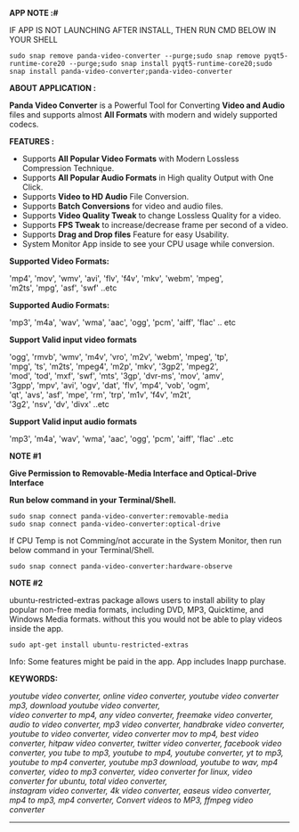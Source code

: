 **APP NOTE :#**

IF APP IS NOT LAUNCHING AFTER INSTALL, THEN RUN CMD BELOW IN YOUR SHELL

    sudo snap remove panda-video-converter --purge;sudo snap remove pyqt5-runtime-core20 --purge;sudo snap install pyqt5-runtime-core20;sudo snap install panda-video-converter;panda-video-converter


**ABOUT APPLICATION :**

**Panda Video Converter** is a Powerful Tool for Converting **Video and Audio** files and supports almost **All Formats** with modern and widely supported codecs.

**FEATURES :** 

- Supports **All Popular Video Formats** with Modern Lossless Compression Technique.
- Supports **All Popular Audio Formats** in High quality Output with One Click.
- Supports **Video to HD Audio** File Conversion.
- Supports **Batch Conversions** for video and audio files.
- Supports **Video Quality Tweak** to change Lossless Quality for a video.
- Supports **FPS Tweak** to increase/decrease frame per second of a video.
- Supports **Drag and Drop files** Feature for easy Usability.
- System Monitor App inside to see your CPU usage while conversion.

**Supported Video Formats:**  
  
'mp4', 'mov', 'wmv', 'avi', 'flv', 'f4v', 'mkv', 'webm', 'mpeg',  
'm2ts', 'mpg', 'asf', 'swf' ..etc  
  
**Supported Audio Formats:**  
  
'mp3', 'm4a', 'wav', 'wma', 'aac', 'ogg', 'pcm', 'aiff', 'flac' .. etc  
  
**Support Valid input video formats**  
  
'ogg', 'rmvb', 'wmv', 'm4v', 'vro', 'm2v', 'webm', 'mpeg', 'tp',  
'mpg', 'ts', 'm2ts', 'mpeg4', 'm2p', 'mkv', '3gp2', 'mpeg2',  
'mod', 'tod', 'mxf', 'swf', 'mts', '3gp', 'dvr-ms', 'mov', 'amv',  
'3gpp', 'mpv', 'avi', 'ogv', 'dat', 'flv', 'mp4', 'vob', 'ogm',  
'qt', 'avs', 'asf', 'mpe', 'rm', 'trp', 'm1v', 'f4v', 'm2t',  
'3g2', 'nsv', 'dv', 'divx' ..etc  
  
**Support Valid input audio formats**  
  
'mp3', 'm4a', 'wav', 'wma', 'aac', 'ogg', 'pcm', 'aiff', 'flac' ..etc  
  
**NOTE #1**  
  
**Give Permission to Removable-Media Interface and Optical-Drive Interface**  
  
**Run below command in your Terminal/Shell.**  

    sudo snap connect panda-video-converter:removable-media  
    sudo snap connect panda-video-converter:optical-drive  

  
If CPU Temp is not Comming/not accurate in the System Monitor, then run below command in your Terminal/Shell.  
  

    sudo snap connect panda-video-converter:hardware-observe  
  
**NOTE #2**  
  
ubuntu-restricted-extras package allows users to install ability to play popular non-free media formats, including DVD, MP3, Quicktime, and Windows Media formats. without this you would not be able to play videos inside the app.  

    sudo apt-get install ubuntu-restricted-extras




Info: Some features might be paid in the app. App includes Inapp purchase.

**KEYWORDS:** 

*youtube video converter, online video converter, youtube video converter mp3, download youtube video converter,  
video converter to mp4, any video converter, freemake video converter, audio to video converter, mp3 video converter, handbrake video converter, youtube to video converter, video converter mov to mp4, best video converter, hitpaw video converter, twitter video converter, facebook video converter, you tube to mp3, youtube to mp4, youtube converter, yt to mp3, youtube to mp4 converter, youtube mp3 download, youtube to wav, mp4 converter, video to mp3 converter, video converter for linux, video converter for ubuntu, total video converter,  
instagram video converter, 4k video converter, easeus video converter, mp4 to mp3, mp4 converter, Convert videos to MP3, ffmpeg video converter*

---------------------------------------------------------------------------------------------------------------------------------------------

